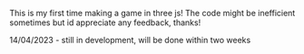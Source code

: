 This is my first time making a game in three js! The code might be inefficient sometimes but id appreciate any feedback, thanks!

14/04/2023 - still in development, will be done within two weeks
